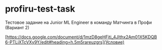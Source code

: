 # profiru-test-task
Тестовое задание на Junior ML Engineer в команду Матчинга в Профи (Вариант 2)

[https://docs.google.com/document/d/1mzD8geHFiti_4Jlthx2Am01X5KDQB6-PTLiXTcVXy9Y/edit#heading=h.5m5rareuzgrs](Условие)
